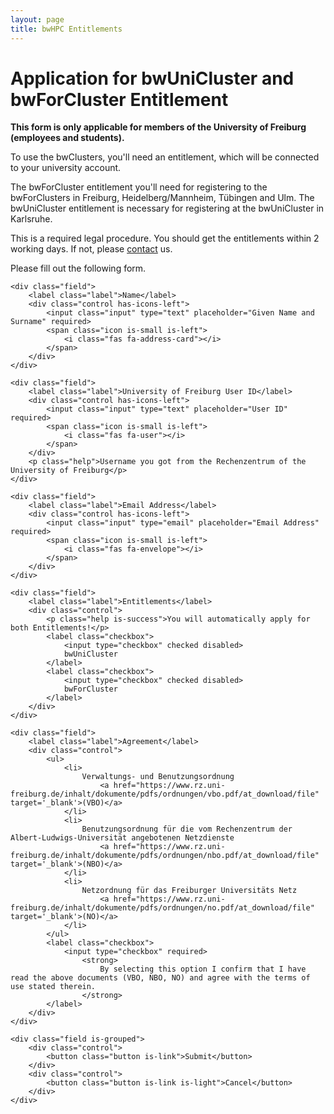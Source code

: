 ```yaml
---
layout: page
title: bwHPC Entitlements
---
```


# Application for bwUniCluster and bwForCluster Entitlement

**This form is only applicable for members of the University of Freiburg (employees and students).**

To use the bwClusters, you'll need an entitlement, which will be connected to your university account.

The bwForCluster entitlement you'll need for registering to the bwForClusters in Freiburg, Heidelberg/Mannheim, Tübingen and Ulm. The bwUniCluster entitlement is necessary for registering at the bwUniCluster in Karlsruhe.

This is a required legal procedure. You should get the entitlements within 2 working days. If not, please <a href="mailto:{{ site.email | encode_email }}?subject=Entitlements" title="contact">contact</a> us.

Please fill out the following form.


<form>

    <div class="field">
        <label class="label">Name</label>
        <div class="control has-icons-left">
            <input class="input" type="text" placeholder="Given Name and Surname" required>
            <span class="icon is-small is-left">
                <i class="fas fa-address-card"></i>
            </span>
        </div>
    </div>

    <div class="field">
        <label class="label">University of Freiburg User ID</label>
        <div class="control has-icons-left">
            <input class="input" type="text" placeholder="User ID" required>
            <span class="icon is-small is-left">
                <i class="fas fa-user"></i>
            </span>
        </div>
        <p class="help">Username you got from the Rechenzentrum of the University of Freiburg</p>
    </div>

    <div class="field">
        <label class="label">Email Address</label>
        <div class="control has-icons-left">
            <input class="input" type="email" placeholder="Email Address" required>
            <span class="icon is-small is-left">
                <i class="fas fa-envelope"></i>
            </span>
        </div>
    </div>

    <div class="field">
        <label class="label">Entitlements</label>
        <div class="control">
            <p class="help is-success">You will automatically apply for both Entitlements!</p>
            <label class="checkbox">
                <input type="checkbox" checked disabled>
                bwUniCluster
            </label>
            <label class="checkbox">
                <input type="checkbox" checked disabled>
                bwForCluster
            </label>
        </div>
    </div>

    <div class="field">
        <label class="label">Agreement</label>
        <div class="control">
            <ul>
                <li>
                    Verwaltungs- und Benutzungsordnung
                        <a href="https://www.rz.uni-freiburg.de/inhalt/dokumente/pdfs/ordnungen/vbo.pdf/at_download/file" target='_blank'>(VBO)</a>
                </li>
                <li>
                    Benutzungsordnung für die vom Rechenzentrum der Albert-Ludwigs-Universität angebotenen Netzdienste
                        <a href="https://www.rz.uni-freiburg.de/inhalt/dokumente/pdfs/ordnungen/nbo.pdf/at_download/file" target='_blank'>(NBO)</a>
                </li>
                <li>
                    Netzordnung für das Freiburger Universitäts Netz
                        <a href="https://www.rz.uni-freiburg.de/inhalt/dokumente/pdfs/ordnungen/no.pdf/at_download/file" target='_blank'>(NO)</a>
                </li>
            </ul>
            <label class="checkbox">
                <input type="checkbox" required>
                    <strong>
                        By selecting this option I confirm that I have read the above documents (VBO, NBO, NO) and agree with the terms of use stated therein.
                    </strong>
            </label>
        </div>
    </div>

    <div class="field is-grouped">
        <div class="control">
            <button class="button is-link">Submit</button>
        </div>
        <div class="control">
            <button class="button is-link is-light">Cancel</button>
        </div>
    </div>

</form>